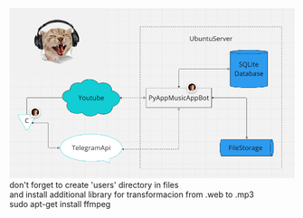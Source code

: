 ![block_diagram](.description/index.png)
don't forget to create 'users' directory in files  
and install additional library for transformacion from .web to .mp3  
sudo apt-get install ffmpeg
